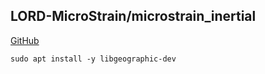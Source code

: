 ## LORD-MicroStrain/microstrain_inertial

[GitHub](https://github.com/LORD-MicroStrain/microstrain_inertial)

```
sudo apt install -y libgeographic-dev 
```
